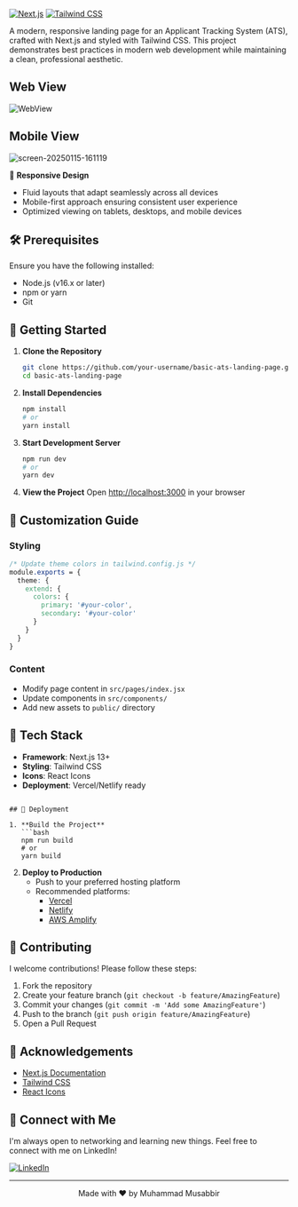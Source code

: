 [![Next.js](https://img.shields.io/badge/Next.js-black?style=flat&logo=next.js&logoColor=white)](https://nextjs.org/)
[![Tailwind CSS](https://img.shields.io/badge/Tailwind_CSS-38B2AC?style=flat&logo=tailwind-css&logoColor=white)](https://tailwindcss.com/)

A modern, responsive landing page for an Applicant Tracking System (ATS), crafted with Next.js and styled with Tailwind CSS. This project demonstrates best practices in modern web development while maintaining a clean, professional aesthetic.

## Web View

![WebView](https://github.com/user-attachments/assets/24a6f30a-6801-4afa-82de-0fb4e844f5f6)

## Mobile View
![screen-20250115-161119](https://github.com/user-attachments/assets/01e8bce0-922a-4668-a34d-433ab04573f1)


🎨 **Responsive Design**
- Fluid layouts that adapt seamlessly across all devices
- Mobile-first approach ensuring consistent user experience
- Optimized viewing on tablets, desktops, and mobile devices


## 🛠️ Prerequisites

Ensure you have the following installed:

- Node.js (v16.x or later)
- npm or yarn
- Git

## 🚦 Getting Started

1. **Clone the Repository**
   ```bash
   git clone https://github.com/your-username/basic-ats-landing-page.git
   cd basic-ats-landing-page
   ```

2. **Install Dependencies**
   ```bash
   npm install
   # or
   yarn install
   ```

3. **Start Development Server**
   ```bash
   npm run dev
   # or
   yarn dev
   ```

4. **View the Project**
   Open [http://localhost:3000](http://localhost:3000) in your browser

## 🎨 Customization Guide

### Styling
```css
/* Update theme colors in tailwind.config.js */
module.exports = {
  theme: {
    extend: {
      colors: {
        primary: '#your-color',
        secondary: '#your-color'
      }
    }
  }
}
```

### Content
- Modify page content in `src/pages/index.jsx`
- Update components in `src/components/`
- Add new assets to `public/` directory

## 🔧 Tech Stack

- **Framework**: Next.js 13+
- **Styling**: Tailwind CSS
- **Icons**: React Icons
- **Deployment**: Vercel/Netlify ready
```

## 🚀 Deployment

1. **Build the Project**
   ```bash
   npm run build
   # or
   yarn build
   ```

2. **Deploy to Production**
   - Push to your preferred hosting platform
   - Recommended platforms:
     - [Vercel](https://vercel.com)
     - [Netlify](https://netlify.com)
     - [AWS Amplify](https://aws.amazon.com/amplify/)

## 🤝 Contributing

I welcome contributions! Please follow these steps:

1. Fork the repository
2. Create your feature branch (`git checkout -b feature/AmazingFeature`)
3. Commit your changes (`git commit -m 'Add some AmazingFeature'`)
4. Push to the branch (`git push origin feature/AmazingFeature`)
5. Open a Pull Request

## 🙏 Acknowledgements

- [Next.js Documentation](https://nextjs.org/docs)
- [Tailwind CSS](https://tailwindcss.com)
- [React Icons](https://react-icons.github.io/react-icons/)

## 🤝 Connect with Me

I'm always open to networking and learning new things. Feel free to connect with me on LinkedIn!

[![LinkedIn](https://img.shields.io/badge/LinkedIn-%230A66C2?style=for-the-badge&logo=linkedin&logoColor=white)](https://www.linkedin.com/in/muhammad-musabbir/)

---

<div align="center">
Made with ❤️ by Muhammad Musabbir
</div>

